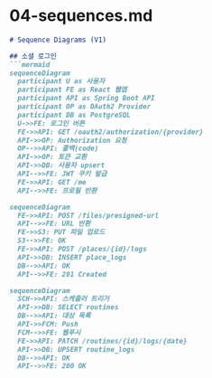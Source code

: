 # 04-sequences.md
```markdown
# Sequence Diagrams (V1)

## 소셜 로그인
```mermaid
sequenceDiagram
  participant U as 사용자
  participant FE as React 웹앱
  participant API as Spring Boot API
  participant OP as OAuth2 Provider
  participant DB as PostgreSQL
  U->>FE: 로그인 버튼
  FE->>API: GET /oauth2/authorization/{provider}
  API->>OP: Authorization 요청
  OP-->>API: 콜백(code)
  API->>OP: 토큰 교환
  API->>DB: 사용자 upsert
  API-->>FE: JWT 쿠키 발급
  FE->>API: GET /me
  API-->>FE: 프로필 반환

sequenceDiagram
  FE->>API: POST /files/presigned-url
  API-->>FE: URL 반환
  FE->>S3: PUT 파일 업로드
  S3-->>FE: OK
  FE->>API: POST /places/{id}/logs
  API->>DB: INSERT place_logs
  DB-->>API: OK
  API-->>FE: 201 Created

sequenceDiagram
  SCH->>API: 스케줄러 트리거
  API->>DB: SELECT routines
  DB-->>API: 대상 목록
  API->>FCM: Push
  FCM-->>FE: 웹푸시
  FE->>API: PATCH /routines/{id}/logs/{date}
  API->>DB: UPSERT routine_logs
  DB-->>API: OK
  API-->>FE: 200 OK
